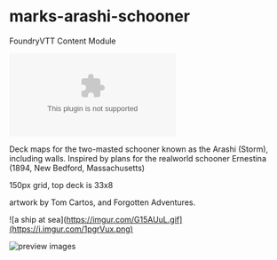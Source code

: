 # marks-arashi-schooner
FoundryVTT Content Module

![the latest version zip](https://img.shields.io/github/downloads/MarkPearce/marks-arashi-schooner/latest/marks-arashi-schooner.zip)

Deck maps for the two-masted schooner known as the Arashi (Storm), including walls.
Inspired by plans for the realworld schooner Ernestina (1894, New Bedford, Massachusetts)

150px grid, top deck is 33x8 

artwork by Tom Cartos, and Forgotten Adventures. 

![a ship at sea](https://imgur.com/G15AUuL.gif](https://i.imgur.com/1pgrVux.png)

![preview images](https://i.imgur.com/mxQhdCQ.png)

